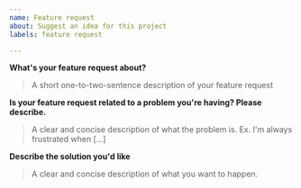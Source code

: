 ```yaml
---
name: Feature request
about: Suggest an idea for this project
labels: feature request

---
```


**What's your feature request about?**
> A short one-to-two-sentence description of your feature request

**Is your feature request related to a problem you're having? Please describe.**
> A clear and concise description of what the problem is. Ex. I'm always frustrated when [...]

**Describe the solution you'd like**
> A clear and concise description of what you want to happen.
